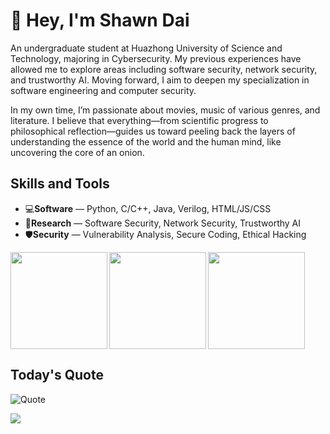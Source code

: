 # 👋 Hey, I'm Shawn Dai

An undergraduate student at Huazhong University of Science and Technology, majoring in Cybersecurity. My previous experiences have allowed me to explore areas including software security, network security, and trustworthy AI. Moving forward, I aim to deepen my specialization in software engineering and computer security.

In my own time, I’m passionate about movies, music of various genres, and literature. I believe that everything—from scientific progress to philosophical reflection—guides us toward peeling back the layers of understanding the essence of the world and the human mind, like uncovering the core of an onion.

## Skills and Tools

- 💻**Software** — Python, C/C++, Java, Verilog, HTML/JS/CSS
- 🔬**Research** — Software Security, Network Security, Trustworthy AI
- 🛡️**Security** — Vulnerability Analysis, Secure Coding, Ethical Hacking

<!-- ![light](https://raw.githubusercontent.com/Calvvnono/Calvvnono/output/github-contribution-grid-snake.svg) -->

<div>
  <img height="155" align="left" src="https://github-readme-stats.vercel.app/api?username=Calvvnono&count_private=true&include_all_commits=true&theme=vue&hide_rank=true&show_icons=true" />
  <img height="155" align="left" src="https://github-readme-stats.vercel.app/api/top-langs/?username=Calvvnono&layout=compact&theme=vue" />
  <!-- <img height="170" src="https://github-readme-stats.vercel.app/api/wakatime?username=Calvvnono&layout=compact&theme=radical" /> -->
  <img height="155" src="https://github-profile-summary-cards.vercel.app/api/cards/productive-time?username=Calvvnono&theme=vue&utcOffset=8" />
</div>

## Today's Quote
![Quote](https://github-readme-quotes-bay.vercel.app/quote?theme=vue&layout=samuel&font=Architect)

![](https://komarev.com/ghpvc/?username=Calvvnono&color=blueviolet)
